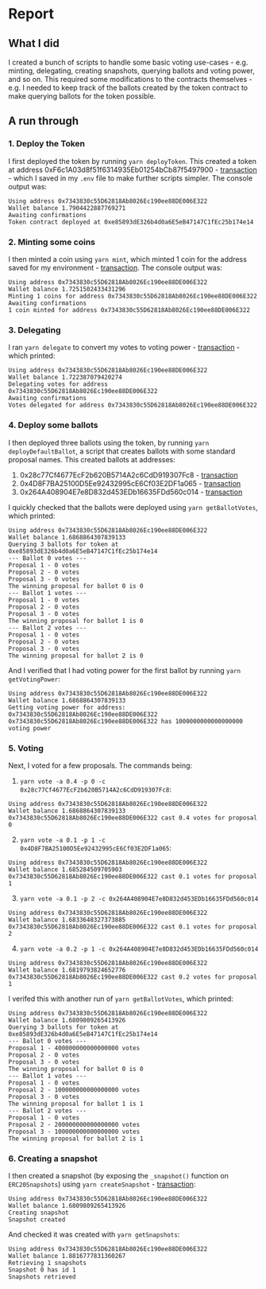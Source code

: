 # Report

## What I did
I created a bunch of scripts to handle some basic voting use-cases - e.g. minting, delegating, creating snapshots, querying ballots and voting power, and so on.
This required some modifications to the contracts themselves - e.g. I needed to keep track of the ballots created by the token contract to make querying ballots for the token possible.

## A run through
### 1. Deploy the Token
I first deployed the token by running `yarn deployToken`. This created a token at address 0xF6c1A03d8f51f6314935Eb01254bCb87f5497900 - [transaction](https://ropsten.etherscan.io/tx/0xaca07ee3dd7005513c8391f666b84a6d4032dd47153db3d56a19a0ddaab94943) - which I saved in my `.env` file to make further scripts simpler. The console output was:
```
Using address 0x7343830c55D62818Ab8026Ec190ee88DE006E322
Wallet balance 1.7904422887769271
Awaiting confirmations
Token contract deployed at 0xe85893dE326b4d0a6E5eB47147C1fEc25b174e14
```

### 2. Minting some coins
I then minted a coin using `yarn mint`, which minted 1 coin for the address saved for my environment - [transaction](https://ropsten.etherscan.io/tx/0x41ef8763dcc46edf443928f08525fd7848957f57ef62699f163977cc53e2beab). The console output was:
```
Using address 0x7343830c55D62818Ab8026Ec190ee88DE006E322
Wallet balance 1.7251502433431296
Minting 1 coins for address 0x7343830c55D62818Ab8026Ec190ee88DE006E322
Awaiting confirmations
1 coin minted for address 0x7343830c55D62818Ab8026Ec190ee88DE006E322
```

### 3. Delegating
I ran `yarn delegate` to convert my votes to voting power - [transaction](https://ropsten.etherscan.io/tx/0xaf66a70d9b2b1fba89e62304f7d19922745c99f470b857f003b78acf1bf2ae29) - which printed:
```
Using address 0x7343830c55D62818Ab8026Ec190ee88DE006E322
Wallet balance 1.722387079420274
Delegating votes for address 0x7343830c55D62818Ab8026Ec190ee88DE006E322
Awaiting confirmations
Votes delegated for address 0x7343830c55D62818Ab8026Ec190ee88DE006E322
```

### 4. Deploy some ballots
I then deployed three ballots using the token, by running `yarn deployDefaultBallot`, a script that creates ballots with some standard proposal names. This created ballots at addresses:
1. 0x28c77Cf4677EcF2b620B5714A2c6CdD919307Fc8 - [transaction](https://ropsten.etherscan.io/tx/0x3fb703ed4e6542f174d8e7c13d4ff6f10b742fc5d9f66312090a550b5d755ce0)
2. 0x4D8F7BA25100D5Ee92432995cE6Cf03E2DF1a065 - [transaction](https://ropsten.etherscan.io/tx/0x31c4c42080c688be2a2af6bd8955bd784bf879231d6f6db41212a56c9482a4d9)
3. 0x264A408904E7e8D832d453EDb16635FDd560c014 - [transaction](https://ropsten.etherscan.io/tx/0x68844864411e217b4f7cf47835cdcbda7a57d23772cd99552d2f796fee6e1a08)

I quickly checked that the ballots were deployed using `yarn getBallotVotes`, which printed:
```
Using address 0x7343830c55D62818Ab8026Ec190ee88DE006E322
Wallet balance 1.6868864307839133
Querying 3 ballots for token at 0xe85893dE326b4d0a6E5eB47147C1fEc25b174e14
--- Ballot 0 votes ---
Proposal 1 - 0 votes
Proposal 2 - 0 votes
Proposal 3 - 0 votes
The winning proposal for ballot 0 is 0
--- Ballot 1 votes ---
Proposal 1 - 0 votes
Proposal 2 - 0 votes
Proposal 3 - 0 votes
The winning proposal for ballot 1 is 0
--- Ballot 2 votes ---
Proposal 1 - 0 votes
Proposal 2 - 0 votes
Proposal 3 - 0 votes
The winning proposal for ballot 2 is 0
```

And I verified that I had voting power for the first ballot by running `yarn getVotingPower`:
```
Using address 0x7343830c55D62818Ab8026Ec190ee88DE006E322
Wallet balance 1.6868864307839133
Getting voting power for address: 0x7343830c55D62818Ab8026Ec190ee88DE006E322
0x7343830c55D62818Ab8026Ec190ee88DE006E322 has 1000000000000000000 voting power
```

### 5. Voting
Next, I voted for a few proposals. The commands being:
1. `yarn vote -a 0.4 -p 0 -c 0x28c77Cf4677EcF2b620B5714A2c6CdD919307Fc8`:
```
Using address 0x7343830c55D62818Ab8026Ec190ee88DE006E322
Wallet balance 1.6868864307839133
0x7343830c55D62818Ab8026Ec190ee88DE006E322 cast 0.4 votes for proposal 0
```
2. `yarn vote -a 0.1 -p 1 -c 0x4D8F7BA25100D5Ee92432995cE6Cf03E2DF1a065`:
```
Using address 0x7343830c55D62818Ab8026Ec190ee88DE006E322
Wallet balance 1.685284509705903
0x7343830c55D62818Ab8026Ec190ee88DE006E322 cast 0.1 votes for proposal 1
```
3. `yarn vote -a 0.1 -p 2 -c 0x264A408904E7e8D832d453EDb16635FDd560c014`
```
Using address 0x7343830c55D62818Ab8026Ec190ee88DE006E322
Wallet balance 1.6833648327373885
0x7343830c55D62818Ab8026Ec190ee88DE006E322 cast 0.1 votes for proposal 2
```
4. `yarn vote -a 0.2 -p 1 -c 0x264A408904E7e8D832d453EDb16635FDd560c014`
```
Using address 0x7343830c55D62818Ab8026Ec190ee88DE006E322
Wallet balance 1.6819793824652776
0x7343830c55D62818Ab8026Ec190ee88DE006E322 cast 0.2 votes for proposal 1
```

I verifed this with another run of `yarn getBallotVotes`, which printed:
```
Using address 0x7343830c55D62818Ab8026Ec190ee88DE006E322
Wallet balance 1.6809809265413926
Querying 3 ballots for token at 0xe85893dE326b4d0a6E5eB47147C1fEc25b174e14
--- Ballot 0 votes ---
Proposal 1 - 400000000000000000 votes
Proposal 2 - 0 votes
Proposal 3 - 0 votes
The winning proposal for ballot 0 is 0
--- Ballot 1 votes ---
Proposal 1 - 0 votes
Proposal 2 - 100000000000000000 votes
Proposal 3 - 0 votes
The winning proposal for ballot 1 is 1
--- Ballot 2 votes ---
Proposal 1 - 0 votes
Proposal 2 - 200000000000000000 votes
Proposal 3 - 100000000000000000 votes
The winning proposal for ballot 2 is 1
```

### 6. Creating a snapshot
I then created a snapshot (by exposing the `_snapshot()` function on `ERC20Snapshots`) using `yarn createSnapshot` - [transaction](https://ropsten.etherscan.io/tx/0xc22abe9bb63a4b1e6e8aa7fb1501393f68692dd05cca26b89c281c9d72deef50):
```
Using address 0x7343830c55D62818Ab8026Ec190ee88DE006E322
Wallet balance 1.6809809265413926
Creating snapshot
Snapshot created
```
And checked it was created with `yarn getSnapshots`:
```
Using address 0x7343830c55D62818Ab8026Ec190ee88DE006E322
Wallet balance 1.8816777831360267
Retrieving 1 snapshots
Snapshot 0 has id 1
Snapshots retrieved
```

